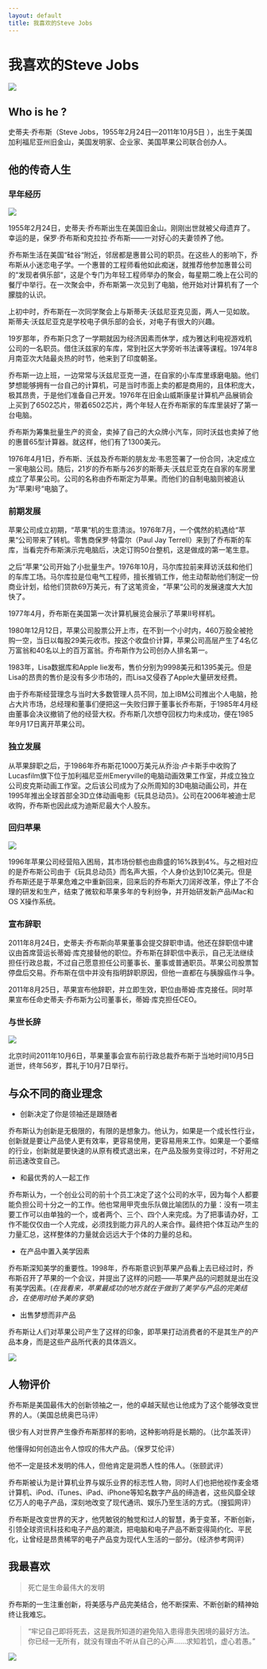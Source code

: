 ```yaml
---
layout: default
title: 我喜欢的Steve Jobs
---
```

# 我喜欢的Steve Jobs
![](https://gss2.bdstatic.com/-fo3dSag_xI4khGkpoWK1HF6hhy/baike/c0%3Dbaike80%2C5%2C5%2C80%2C26/sign=0aa02418890a19d8df0e8c575293e9ee/a08b87d6277f9e2fc11760a11630e924b899f37d.jpg)

## Who is he ?

史蒂夫·乔布斯（Steve Jobs，1955年2月24日—2011年10月5日 ），出生于美国加利福尼亚州旧金山，美国发明家、企业家、美国苹果公司联合创办人。

## 他的传奇人生

### 早年经历
![](https://gss1.bdstatic.com/-vo3dSag_xI4khGkpoWK1HF6hhy/baike/c0%3Dbaike80%2C5%2C5%2C80%2C26/sign=4f6c4de607d162d991e36a4e70b6c289/cf1b9d16fdfaaf51beba829d815494eef01f7ab2.jpg)

1955年2月24日，史蒂夫·乔布斯出生在美国旧金山。刚刚出世就被父母遗弃了。幸运的是，保罗·乔布斯和克拉拉·乔布斯——一对好心的夫妻领养了他。

乔布斯生活在美国“硅谷“附近，邻居都是惠普公司的职员。在这些人的影响下，乔布斯从小迷恋电子学。一个惠普的工程师看他如此痴迷，就推荐他参加惠普公司的“发现者俱乐部“，这是个专门为年轻工程师举办的聚会，每星期二晚上在公司的餐厅中举行。在一次聚会中，乔布斯第一次见到了电脑，他开始对计算机有了一个朦胧的认识。 

上初中时，乔布斯在一次同学聚会上与斯蒂夫·沃兹尼亚克见面，两人一见如故。斯蒂夫·沃兹尼亚克是学校电子俱乐部的会长，对电子有很大的兴趣。 

19岁那年，乔布斯只念了一学期就因为经济因素而休学，成为雅达利电视游戏机公司的一名职员。借住沃兹家的车库，常到社区大学旁听书法课等课程。1974年8月南亚次大陆最炎热的时节，他来到了印度朝圣。

乔布斯一边上班，一边常常与沃兹尼亚克一道，在自家的小车库里琢磨电脑。他们梦想能够拥有一台自己的计算机，可是当时市面上卖的都是商用的，且体积庞大，极其昂贵，于是他们准备自己开发。1976年在旧金山威斯康星计算机产品展销会上买到了6502芯片，带着6502芯片，两个年轻人在乔布斯家的车库里装好了第一台电脑。

乔布斯为筹集批量生产的资金，卖掉了自己的大众牌小汽车，同时沃兹也卖掉了他的惠普65型计算器。就这样，他们有了1300美元。

1976年4月1日，乔布斯、沃兹及乔布斯的朋友龙·韦恩签署了一份合同，决定成立一家电脑公司。随后，21岁的乔布斯与26岁的斯蒂夫·沃兹尼亚克在自家的车房里成立了苹果公司。公司的名称由乔布斯定为苹果。而他们的自制电脑则被追认为“苹果Ⅰ号“电脑了。

### 前期发展

苹果公司成立初期，“苹果“机的生意清淡。1976年7月，一个偶然的机遇给“苹果“公司带来了转机。零售商保罗·特雷尔（Paul Jay Terrell）来到了乔布斯的车库，当看完乔布斯演示完电脑后，决定订购50台整机，这是做成的第一笔生意。 

之后“苹果“公司开始了小批量生产。1976年10月，马尔库拉前来拜访沃兹和他们的车库工场。马尔库拉是位电气工程师，擅长推销工作，他主动帮助他们制定一份商业计划，给他们贷款69万美元，有了这笔资金，“苹果“公司的发展速度大大加快了。

1977年4月，乔布斯在美国第一次计算机展览会展示了苹果Ⅱ号样机。

1980年12月12日，苹果公司股票公开上市，在不到一个小时内，460万股全被抢购一空，当日以每股29美元收市。按这个收盘价计算，苹果公司高层产生了4名亿万富翁和40名以上的百万富翁。乔布斯作为公司创办人排名第一。 

1983年，Lisa数据库和Apple Iie发布，售价分别为9998美元和1395美元。但是Lisa的昂贵的售价是没有多少市场的，而Lisa又侵吞了Apple大量研发经费。

由于乔布斯经营理念与当时大多数管理人员不同，加上IBM公司推出个人电脑，抢占大片市场，总经理和董事们便把这一失败归罪于董事长乔布斯，于1985年4月经由董事会决议撤销了他的经营大权。乔布斯几次想夺回权力均未成功，便在1985年9月17日离开苹果公司。 

### 独立发展

从苹果辞职之后，于1986年乔布斯花1000万美元从乔治·卢卡斯手中收购了Lucasfilm旗下位于加利福尼亚州Emeryville的电脑动画效果工作室，并成立独立公司皮克斯动画工作室。之后该公司成为了众所周知的3D电脑动画公司，并在1995年推出全球首部全3D立体动画电影《玩具总动员》。公司在2006年被迪士尼收购，乔布斯也因此成为迪斯尼最大个人股东。

### 回归苹果
![](https://gss1.bdstatic.com/-vo3dSag_xI4khGkpoWK1HF6hhy/baike/c0%3Dbaike80%2C5%2C5%2C80%2C26/sign=aeece3200fb30f242197e451a9fcba26/d62a6059252dd42afd5149ea033b5bb5c9eab813.jpg)

1996年苹果公司经营陷入困局，其市场份额也由鼎盛的16%跌到4%。与之相对应的是乔布斯公司由于《玩具总动员》而名声大振，个人身价达到10亿美元。但是乔布斯还是于苹果危难之中重新回来，回来后的乔布斯大刀阔斧改革，停止了不合理的研发和生产，结束了微软和苹果多年的专利纷争，并开始研发新产品iMac和OS X操作系统。

### 宣布辞职

2011年8月24日，史蒂夫·乔布斯向苹果董事会提交辞职申请。他还在辞职信中建议由首席营运长蒂姆·库克接替他的职位。乔布斯在辞职信中表示，自己无法继续担任行政总裁，不过自己愿意担任公司董事长、董事或普通职员。苹果公司股票暂停盘后交易。乔布斯在信中并没有指明辞职原因，但他一直都在与胰腺癌作斗争。 

2011年8月25日，苹果宣布他辞职，并立即生效，职位由蒂姆·库克接任。同时苹果宣布任命史蒂夫·乔布斯为公司董事长，蒂姆·库克担任CEO。

### 与世长辞
![](https://gss2.bdstatic.com/9fo3dSag_xI4khGkpoWK1HF6hhy/baike/c0%3Dbaike116%2C5%2C5%2C116%2C38/sign=a0b5750460224f4a43947b41689efb37/d52a2834349b033b49fbfff818ce36d3d539bda4.jpg)

北京时间2011年10月6日，苹果董事会宣布前行政总裁乔布斯于当地时间10月5日逝世，终年56岁，葬礼于10月7日举行。

## 与众不同的商业理念

* 创新决定了你是领袖还是跟随者

乔布斯认为创新是无极限的，有限的是想象力。他认为，如果是一个成长性行业，创新就是要让产品使人更有效率，更容易使用，更容易用来工作。如果是一个萎缩的行业，创新就是要快速的从原有模式退出来，在产品及服务变得过时，不好用之前迅速改变自己。

* 和最优秀的人一起工作

乔布斯认为，一个创业公司的前十个员工决定了这个公司的水平，因为每个人都要能负担公司十分之一的工作。他也常用甲壳虫乐队做比喻团队的力量：没有一项主要工作可以由单独的一个，或者两个、三个、四个人来完成。为了把事请办好，工作不能仅仅由一个人完成，必须找到能力非凡的人来合作。最终把个体互动产生的力量汇总，这样整体的力量就会远远大于个体的力量的总和。　

* 在产品中置入美学因素

乔布斯深知美学的重要性。1998年，乔布斯意识到苹果产品看上去已经过时，乔布斯召开了苹果的一个会议，并提出了这样的问题——苹果产品的问题就是出在没有美学因素。(*在我看来，苹果最成功的地方就在于做到了美学与产品的完美结合，在使用时给予美的享受*)

* 出售梦想而非产品

乔布斯让人们对苹果公司产生了这样的印象，即苹果打动消费者的不是其生产的产品本身，而是这些产品所代表的具体涵义。

![](https://gss2.bdstatic.com/-fo3dSag_xI4khGkpoWK1HF6hhy/baike/c0%3Dbaike92%2C5%2C5%2C92%2C30/sign=e585b499ab1ea8d39e2f7c56f6635b2b/267f9e2f07082838c94fdf36b599a9014c08f156.jpg)

## 人物评价

乔布斯是美国最伟大的创新领袖之一，他的卓越天赋也让他成为了这个能够改变世界的人。（美国总统奥巴马评） 

很少有人对世界产生像乔布斯那样的影响，这种影响将是长期的。（比尔盖茨评） 

他懂得如何创造出令人惊叹的伟大产品。（保罗艾伦评） 

他不一定是技术发明的伟人，但他肯定是洞悉人性的伟人。（张颐武评） 

乔布斯被认为是计算机业界与娱乐业界的标志性人物，同时人们也把他视作麦金塔计算机、iPod、iTunes、iPad、iPhone等知名数字产品的缔造者，这些风靡全球亿万人的电子产品，深刻地改变了现代通讯、娱乐乃至生活的方式。（搜狐网评） 

乔布斯是改变世界的天才，他凭敏锐的触觉和过人的智慧，勇于变革，不断创新，引领全球资讯科技和电子产品的潮流，把电脑和电子产品不断变得简约化、平民化，让曾经是昂贵稀罕的电子产品变为现代人生活的一部分。（经济参考网评） 

## 我最喜欢

>死亡是生命最伟大的发明

乔布斯的一生注重创新，将美感与产品完美结合，他不断探索、不断创新的精神始终让我难忘。

>“牢记自己即将死去，这是我所知道的避免陷入患得患失困境的最好方法。你已经一无所有，就没有理由不听从自己的心声……求知若饥，虚心若愚。”

![](https://gss2.bdstatic.com/9fo3dSag_xI4khGkpoWK1HF6hhy/baike/c0%3Dbaike80%2C5%2C5%2C80%2C26/sign=e948e7bdc88065386fe7ac41f6b4ca21/8694a4c27d1ed21b74af4c16af6eddc450da3fda.jpg)


